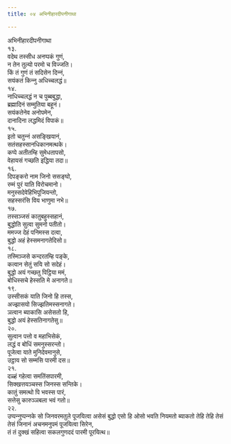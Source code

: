 ```yaml
---
title: ०४ अभिनीहारदीपनीगाथा

---
```

अभिनीहारदीपनीगाथा  
१३.  
वदेथ तस्सीध अनप्पकं गुणं,  
न तेन तुल्यो परमो च विज्‍जति।  
किं तं गुणं तं सदिसेन दिन्‍नं,  
सयंकतं किन्‍नु अधिच्‍चलद्धं॥  
१४.  
नाधिच्‍चलद्धं न च पुब्बबुद्धा,  
ब्रह्मादिनं सम्मुतिया बहूनं।  
सयंकतेनेव अनोपमेन,  
दानादिना लद्धमिदं विपाकं॥  
१५.  
इतो चतुन्‍नं असङ्खियानं,  
सतंसहस्सानधिकानमत्थके।  
कप्पे अतीतम्हि सुमेधतापसो,  
वेहायसं गच्छति इद्धिया तदा॥  
१६.  
दिपङ्करो नाम जिनो ससङ्घो,  
रम्मं पुरं याति विरोचमानो।  
मनुस्सदेवेहिभिपूजियन्तो,  
सहस्सरंसि विय भाणुमा नभे॥  
१७.  
तस्सञ्‍जसं कातुबहुस्सहानं,  
बुद्धोति सुत्वा सुमनो पतीतो।  
ममज्‍ज देहं पनिमस्स दत्वा,  
बुद्धो अहं हेस्समनागतेदिसो॥  
१८.  
तस्मिञ्‍जसे कन्दरतम्हि पङ्के,  
कत्वान सेतुं सयि सो सदेहं।  
बुद्धो अयं गच्छतु पिट्ठिया ममं,  
बोधिस्सचे हेस्सति मे अनागते॥  
१९.  
उस्सीसकं याति जिनो हि तस्स,  
अज्झासयो सिज्झतिमस्सनागते।  
ञत्वान ब्याकासि असेसतो हि,  
बुद्धो अयं हेस्सतिनागतेसु॥  
२०.  
सुत्वान पत्तो व महाभिसेकं,  
लद्धं व बोधिं समनुस्सरन्तो।  
पूजेत्वा याते मुनिदेवमानुसे,  
उट्ठाय सो सम्मसि पारमी दस॥  
२१.  
दळ्हं गहेत्वा समतिंसपारमी,  
सिक्खत्तयञ्‍चस्स जिनस्स सन्तिके।  
कातुं समत्थो पि भवस्स पारं,  
सत्तेसु कारुञ्‍ञबला भवं गतो॥  
२२.  
उप्पन्‍नुप्पन्‍नके सो जिनवरमतुले पूजयित्वा असेसं बुद्धो एसो हि ओसो भवति नियमतो ब्याकतो तेहि तेहि तेसं तेसं जिनानं अचनमनुपमं पूजयित्वा सिरेन,  
तं तं दुक्खं सहित्वा सकलगुणददं पारमी पूरयित्थ॥  